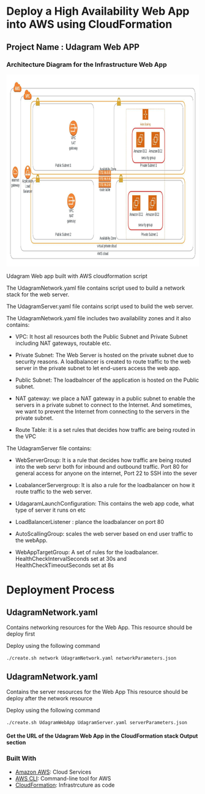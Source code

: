 <h1>Deploy a High Availability Web App into AWS using CloudFormation</h1>

<h2>Project Name : Udagram Web APP</h2>

<h3>Architecture Diagram for the Infrastructure Web App</h3> 

<img src="ArchitectureDiagram.jpeg" alt="Infrastructure Diagram for the WebAPP" width="800" height="500">


<p>Udagram Web app  built with AWS cloudformation script </p>

<p>The UdagramNetwork.yaml file contains script used to build a network stack for the web server.</p>

<p>The UdagramServer.yaml file contains script used to build the web server.</p>

<p> The UdagramNetwork.yaml file includes two availability zones and it also contains:  </p>

- VPC: It host all resources both the Public Subnet and Private Subnet including NAT gateways, routable etc.

- Private Subnet: The Web Server is hosted on the private subnet due to security reasons. A loadbalancer is created to route traffic to the web server in the private subnet to let end-users access the web app.

- Public Subnet: The loadbalncer of the application is hosted on the Public subnet.

- NAT gateway: we place a NAT gateway in a public subnet to enable the servers in a private subnet to connect to the Internet. And sometimes, we want to prevent the Internet from connecting to the servers in the private subnet.

- Route Table: it is a set rules that decides how traffic are being routed in the VPC

 
<p> The UdagramServer file contains:</p>

- WebServerGroup: It is a rule that decides how traffic are being routed into the web servr both for inbound and outbound traffic. Port 80 for general access for anyone on the internet, Port 22 to SSH into the sever

- LoabalancerServergroup: It is also a rule for the loadbalancer on how it route traffic to the web server.


- UdagaramLaunchConfiguration: This contains the web app code, what type of server it runs on etc

- LoadBalancerListener : plance the loadbalancer on port 80

- AutoScallingGroup: scales the web server based on end user traffic to the webApp.

- WebAppTargetGroup: A set of rules for the loadbalancer. HealthCheckIntervalSeconds set at 30s and  
  HealthCheckTimeoutSeconds set at 8s


<h1>Deployment Process </h1>


<h2>UdagramNetwork.yaml</h2>

Contains networking resources for the Web App.
This resource should be deploy first

Deploy using the following command

`./create.sh network UdagramNetwork.yaml networkParameters.json` 




<h2>UdagramNetwork.yaml</h2>

Contains the server resources for the Web App
This resource should be deploy after the network resource

Deploy using the following command

`./create.sh UdagramWebApp UdagramServer.yaml serverParameters.json` 

<h4> Get the URL of the Udagram Web App in the CloudFormation stack Output section </h4>

<h3>Built With</h3>

- <a href="https://aws.amazon.com/">Amazon AWS</a>: Cloud Services
- <a href="https://aws.amazon.com/cli/">AWS CLI</a>: Command-line tool for AWS
- <a href="https://aws.amazon.com/cloudformation/">CloudFormation</a>: Infrastrcuture as code

